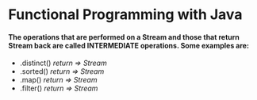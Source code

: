 # Functional Programming with Java

#### The operations that are performed on a Stream and those that return Stream back are called INTERMEDIATE operations. Some examples are:
- .distinct() _return => Stream<T>_
- .sorted() _return => Stream<T>_
- .map() _return => Stream<R>_
- .filter() _return => Stream<T>_

 
